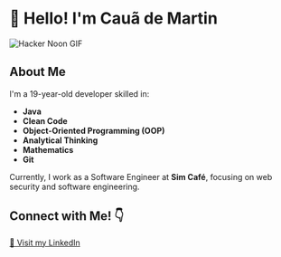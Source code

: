 # 👋 Hello! I'm Cauã de Martin

![Hacker Noon GIF](https://media.giphy.com/media/dxn6fRlTIShoeBr69N/giphy.gif)

## About Me

I'm a 19-year-old developer skilled in:
- **Java**
- **Clean Code**
- **Object-Oriented Programming (OOP)**
- **Analytical Thinking**
- **Mathematics**
- **Git**

Currently, I work as a Software Engineer at **Sim Café**, focusing on web security and software engineering.

## Connect with Me! 👇

[🔗 Visit my LinkedIn](https://www.linkedin.com/in/cau%C3%A3-de-martin)
